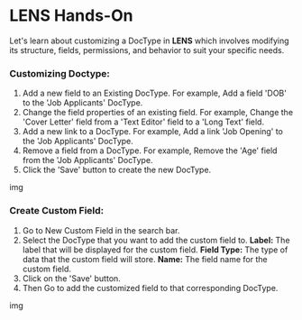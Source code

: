 # **LENS Hands-On**

Let's learn about customizing a DocType in **LENS** which involves modifying its structure, fields, permissions, and behavior to suit your specific needs.

### Customizing Doctype:

1. Add a new field to an Existing DocType. For example, Add a field 'DOB' to the 'Job Applicants' DocType.
2. Change the field properties of an existing field. For example, Change the 'Cover Letter' field from a 'Text Editor' field to a 'Long Text' field.
3. Add a new link to a DocType. For example, Add a link 'Job Opening' to the 'Job Applicants' DocType.
4. Remove a field from a DocType. For example, Remove the 'Age' field from the 'Job Applicants' DocType.
5. Click the 'Save' button to create the new DocType.

img

### Create Custom Field:

1. Go to New Custom Field in the search bar.
2. Select the DocType that you want to add the custom field to.
**Label:**  The label that will be displayed for the custom field.
**Field Type:**  The type of data that the custom field will store.
**Name:**  The field name for the custom field.
3. Click on the 'Save' button.
4. Then Go to add the customized field to that corresponding DocType.

img



<!--stackedit_data:
eyJoaXN0b3J5IjpbLTE1NjMyMjYwOSwxNzAyMjcyNjIwXX0=
-->